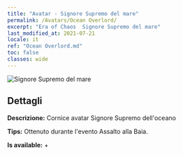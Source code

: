 ```yaml
---
title: "Avatar - Signore Supremo del mare"
permalink: /Avatars/Ocean Overlord/
excerpt: "Era of Chaos  Signore Supremo del mare"
last_modified_at: 2021-07-21
locale: it
ref: "Ocean Overlord.md"
toc: false
classes: wide
---
```

 ![Signore Supremo del mare](/images/a/avatarFrame_202.png)

## Dettagli

 **Descrizione:** Cornice avatar Signore Supremo dell'oceano 

 **Tips:** Ottenuto durante l'evento Assalto alla Baia. 

 **Is available:**  + 

